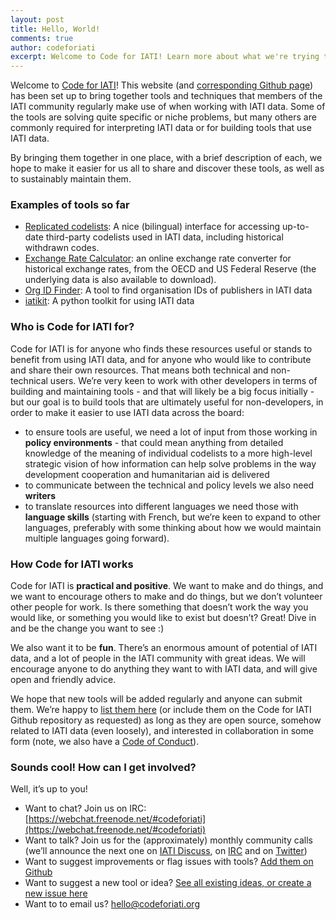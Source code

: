 ```yaml
---
layout: post
title: Hello, World!
comments: true
author: codeforiati
excerpt: Welcome to Code for IATI! Learn more about what we're trying to do and how you can get involved.
---
```


Welcome to [Code for IATI](https://codeforiati.org)! This website (and [corresponding Github page](https://github.com/codeforiati)) has been set up to bring together tools and techniques that members of the IATI community regularly make use of when working with IATI data. Some of the tools are solving quite specific or niche problems, but many others are commonly required for interpreting IATI data or for building tools that use IATI data.

By bringing them together in one place, with a brief description of each, we hope to make it easier for us all to share and discover these tools, as well as to sustainably maintain them.

### Examples of tools so far

* [Replicated codelists](https://codelists.codeforiati.org/): A nice (bilingual) interface for accessing up-to-date third-party codelists used in IATI data, including historical withdrawn codes.
* [Exchange Rate Calculator](https://exchangerates.codeforiati.org/): an online exchange rate converter for historical exchange rates, from the OECD and US Federal Reserve (the underlying data is also available to download).
* [Org ID Finder](https://org-id-finder.codeforiati.org/): A tool to find organisation IDs of publishers in IATI data
* [iatikit](https://iatikit.readthedocs.io/): A python toolkit for using IATI data

### Who is Code for IATI for?

Code for IATI is for anyone who finds these resources useful or stands to benefit from using IATI data, and for anyone who would like to contribute and share their own resources. That means both technical and non-technical users. We’re very keen to work with other developers in terms of building and maintaining tools - and that will likely be a big focus initially - but our goal is to build tools that are ultimately useful for non-developers, in order to make it easier to use IATI data across the board:
* to ensure tools are useful, we need a lot of input from those working in **policy environments** - that could mean anything from detailed knowledge of the meaning of individual codelists to a more high-level strategic vision of how information can help solve problems in the way development cooperation and humanitarian aid is delivered
* to communicate between the technical and policy levels we also need **writers**
* to translate resources into different languages we need those with **language skills** (starting with French, but we’re keen to expand to other languages, preferably with some thinking about how we would maintain multiple languages going forward).

### How Code for IATI works

Code for IATI is **practical and positive**. We want to make and do things, and we want to encourage others to make and do things, but we don’t volunteer other people for work. Is there something that doesn’t work the way you would like, or something you would like to exist but doesn’t? Great! Dive in and be the change you want to see :)

We also want it to be **fun**. There’s an enormous amount of potential of IATI data, and a lot of people in the IATI community with great ideas. We will encourage anyone to do anything they want to with IATI data, and will give open and friendly advice.

We hope that new tools will be added regularly and anyone can submit them. We’re happy to [list them here](https://codeforiati.org/) (or include them on the Code for IATI Github repository as requested) as long as they are open source, somehow related to IATI data (even loosely), and interested in collaboration in some form (note, we also have a [Code of Conduct](https://codeforiati.org/code-of-conduct)).

### Sounds cool! How can I get involved?

Well, it’s up to you!

* Want to chat? Join us on IRC: [https://webchat.freenode.net/#codeforiati](https://webchat.freenode.net/#codeforiati)
* Want to talk? Join us for the (approximately) monthly community calls (we’ll announce the next one on [IATI Discuss](https://discuss.iatistandard.org/latest), on [IRC](https://webchat.freenode.net/#codeforiati) and on [Twitter](https://twitter.com/search?q=%23iati&f=live))
* Want to suggest improvements or flag issues with tools? [Add them on Github](https://github.com/codeforIATI)
* Want to suggest a new tool or idea? [See all existing ideas, or create a new issue here](https://github.com/codeforIATI/iati-ideas/issues)
* Want to to email us? [hello@codeforiati.org](mailto:hello@codeforiati.org)


